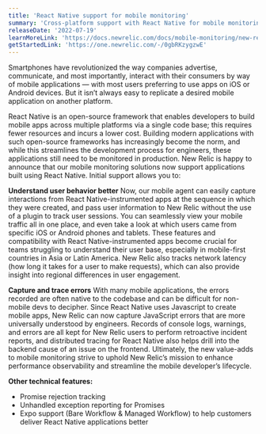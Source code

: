 ```yaml
---
title: 'React Native support for mobile monitoring'
summary: 'Cross-platform support with React Native for mobile monitoring'
releaseDate: '2022-07-19'
learnMoreLink: 'https://docs.newrelic.com/docs/mobile-monitoring/new-relic-monitoring-react-native/monitor-your-react-native-application'
getStartedLink: 'https://one.newrelic.com/-/0gbRKzygzwE'
---
```


Smartphones have revolutionized the way companies advertise, communicate, and most importantly, interact with their consumers by way of mobile applications — with most users preferring to use apps on iOS or Android devices. But it isn’t always easy to replicate a desired mobile application on another platform.

React Native is an open-source framework that enables developers to build mobile apps across multiple platforms via a single code base; this requires fewer resources and incurs a lower cost. Building modern applications with such open-source frameworks has increasingly become the norm, and while this streamlines the development process for engineers, these applications still need to be monitored in production. New Relic is happy to announce that our mobile monitoring solutions now support applications built using React Native. Initial support allows you to:

**Understand user behavior better**
Now, our mobile agent can easily capture interactions from React Native-instrumented apps at the sequence in which they were created, and pass user information to New Relic without the use of a plugin to track user sessions. You can seamlessly view your mobile traffic all in one place, and even take a look at which users came from specific iOS or Android phones and tablets. These features and compatibility with React Native-instrumented apps become crucial for teams struggling to understand their user base, especially in mobile-first countries in Asia or Latin America. New Relic also tracks network latency (how long it takes for a user to make requests), which can also provide insight into regional differences in user engagement.

**Capture and trace errors**
With many mobile applications, the errors recorded are often native to the codebase and can be difficult for non-mobile devs to decipher. Since React Native uses Javascript to create mobile apps, New Relic can now capture JavaScript errors that are more universally understood by engineers. Records of console logs, warnings, and errors are all kept for New Relic users to perform retroactive incident reports, and distributed tracing for React Native also helps drill into the backend cause of an issue on the frontend. Ultimately, the new value-adds to mobile monitoring strive to uphold New Relic’s mission to enhance performance observability and streamline the mobile developer’s lifecycle.

**Other technical features:**
* Promise rejection tracking
* Unhandled exception reporting for Promises
* Expo support (Bare Workflow & Managed Workflow) to help customers deliver React Native applications better
